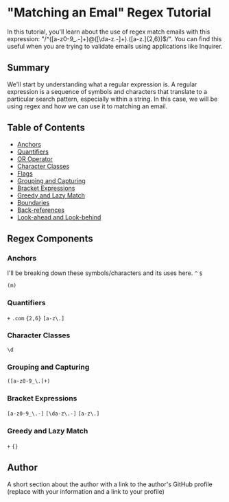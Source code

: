 # "Matching an Emal" Regex Tutorial

In this tutorial, you'll learn about the use of regex match emails with this expression: "/^([a-z0-9_\.-]+)@([\da-z\.-]+)\.([a-z\.]{2,6})$/". You can find this useful when you are trying to validate emails using applications like Inquirer.

## Summary

We'll start by understanding what a regular expression is. A regular expression is a sequence of symbols and characters that translate to a particular search pattern, especially within a string. In this case, we will be using regex and how we can use it to matching an email.

## Table of Contents

- [Anchors](#anchors)
- [Quantifiers](#quantifiers)
- [OR Operator](#or-operator)
- [Character Classes](#character-classes)
- [Flags](#flags)
- [Grouping and Capturing](#grouping-and-capturing)
- [Bracket Expressions](#bracket-expressions)
- [Greedy and Lazy Match](#greedy-and-lazy-match)
- [Boundaries](#boundaries)
- [Back-references](#back-references)
- [Look-ahead and Look-behind](#look-ahead-and-look-behind)

## Regex Components

### Anchors
I'll be breaking down these symbols/characters and its uses here.
`^`
`$`

`(m)`
### Quantifiers
`+`
`.com`
`{2,6}`
`[a-z\.]`

### Character Classes
`\d`

### Grouping and Capturing
`([a-z0-9_\.]+)`

### Bracket Expressions
`[a-z0-9_\.-]`
`[\da-z\.-]`
`[a-z\.]`

### Greedy and Lazy Match
`+`
`{}`

## Author

A short section about the author with a link to the author's GitHub profile (replace with your information and a link to your profile)
